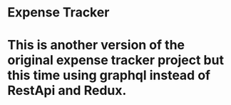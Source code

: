 # Expense Tracker

# This is another version of the original expense tracker project but this time using graphql instead of RestApi and Redux.
